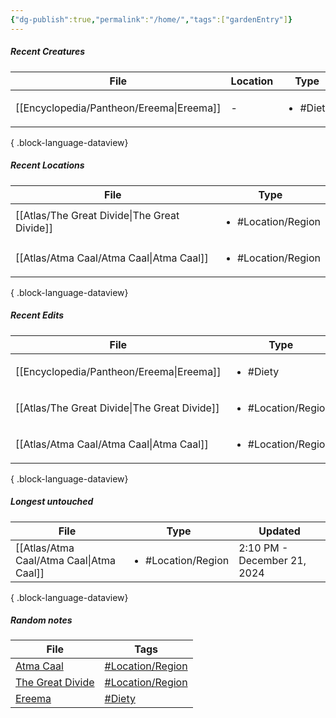 ```yaml
---
{"dg-publish":true,"permalink":"/home/","tags":["gardenEntry"]}
---
```


##### Recent Creatures
| File                                        | Location | Type                     |
| ------------------------------------------- | -------- | ------------------------ |
| [[Encyclopedia/Pantheon/Ereema\|Ereema]] | \-       | <ul><li>#Diety</li></ul> |

{ .block-language-dataview}
##### Recent Locations
| File                                            | Type                               |
| ----------------------------------------------- | ---------------------------------- |
| [[Atlas/The Great Divide\|The Great Divide]] | <ul><li>#Location/Region</li></ul> |
| [[Atlas/Atma Caal/Atma Caal\|Atma Caal]]     | <ul><li>#Location/Region</li></ul> |

{ .block-language-dataview}
##### Recent Edits
| File                                            | Type                               |
| ----------------------------------------------- | ---------------------------------- |
| [[Encyclopedia/Pantheon/Ereema\|Ereema]]     | <ul><li>#Diety</li></ul>           |
| [[Atlas/The Great Divide\|The Great Divide]] | <ul><li>#Location/Region</li></ul> |
| [[Atlas/Atma Caal/Atma Caal\|Atma Caal]]     | <ul><li>#Location/Region</li></ul> |

{ .block-language-dataview}
##### Longest untouched
| File                                        | Type                               | Updated                     |
| ------------------------------------------- | ---------------------------------- | --------------------------- |
| [[Atlas/Atma Caal/Atma Caal\|Atma Caal]] | <ul><li>#Location/Region</li></ul> | 2:10 PM - December 21, 2024 |

{ .block-language-dataview}
##### Random notes
<div><table class="dataview table-view-table"><thead class="table-view-thead"><tr class="table-view-tr-header"><th class="table-view-th"><span>File</span></th><th class="table-view-th"><span>Tags</span></th></tr></thead><tbody class="table-view-tbody"><tr><td><span><a data-tooltip-position="top" aria-label="Atlas/Atma Caal/Atma Caal.md" data-href="Atlas/Atma Caal/Atma Caal.md" href="Atlas/Atma Caal/Atma Caal.md" class="internal-link data-link-icon data-link-icon-after data-link-text" target="_blank" rel="noopener nofollow" data-link-tags="#Location/Region" data-link-path="Atlas/Atma Caal/Atma Caal.md" style="--data-link-tags: #Location/Region; --data-link-path: Atlas/Atma Caal/Atma Caal.md;">Atma Caal</a></span></td><td><span><a href="#Location/Region" class="tag" target="_blank" rel="noopener nofollow">#Location/Region</a></span></td></tr><tr><td><span><a data-tooltip-position="top" aria-label="Atlas/The Great Divide.md" data-href="Atlas/The Great Divide.md" href="Atlas/The Great Divide.md" class="internal-link data-link-icon data-link-icon-after data-link-text" target="_blank" rel="noopener nofollow" data-link-tags="#Location/Region" data-link-path="Atlas/The Great Divide.md" style="--data-link-tags: #Location/Region; --data-link-path: Atlas/The Great Divide.md;">The Great Divide</a></span></td><td><span><a href="#Location/Region" class="tag" target="_blank" rel="noopener nofollow">#Location/Region</a></span></td></tr><tr><td><span><a data-tooltip-position="top" aria-label="Encyclopedia/Pantheon/Ereema.md" data-href="Encyclopedia/Pantheon/Ereema.md" href="Encyclopedia/Pantheon/Ereema.md" class="internal-link data-link-icon data-link-icon-after data-link-text" target="_blank" rel="noopener nofollow" data-link-tags="#Diety" data-link-path="Encyclopedia/Pantheon/Ereema.md" style="--data-link-tags: #Diety; --data-link-path: Encyclopedia/Pantheon/Ereema.md;">Ereema</a></span></td><td><span><a href="#Diety" class="tag" target="_blank" rel="noopener nofollow">#Diety</a></span></td></tr></tbody></table></div>
